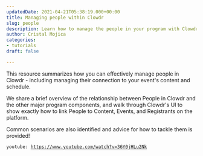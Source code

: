 ```yaml
---
updatedDate: 2021-04-21T05:38:19.000+00:00
title: Managing people within Clowdr
slug: people
description: Learn how to manage the people in your program with Clowdr
author: Cristal Mojica
categories:
- tutorials
draft: false

---
```

This resource summarizes how you can effectively manage people in Clowdr - including managing their connection to your event's content and schedule.

We share a brief overview of the relationship between People in Clowdr and the other major program components, and walk through Clowdr's UI to show exactly how to link People to Content, Events, and Registrants on the platform. 

Common scenarios are also identified and advice for how to tackle them is provided!

`youtube: `[`https://www.youtube.com/watch?v=36Y0jHLu2Nk`](https://www.youtube.com/watch?v=36Y0jHLu2Nk "https://www.youtube.com/watch?v=36Y0jHLu2Nk")